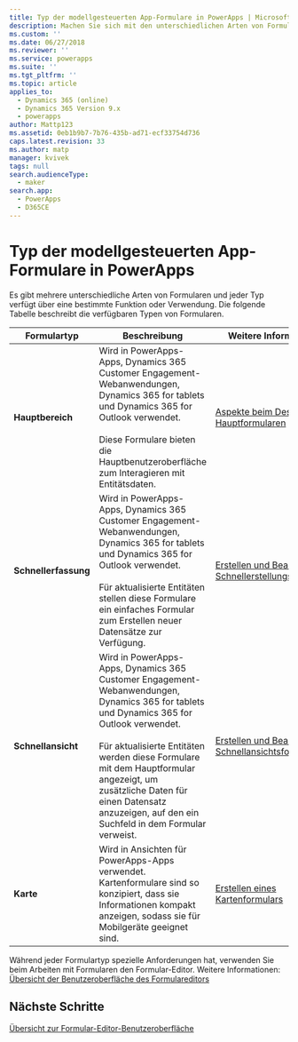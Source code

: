```yaml
---
title: Typ der modellgesteuerten App-Formulare in PowerApps | MicrosoftDocs
description: Machen Sie sich mit den unterschiedlichen Arten von Formularen vertraut
ms.custom: ''
ms.date: 06/27/2018
ms.reviewer: ''
ms.service: powerapps
ms.suite: ''
ms.tgt_pltfrm: ''
ms.topic: article
applies_to:
  - Dynamics 365 (online)
  - Dynamics 365 Version 9.x
  - powerapps
author: Mattp123
ms.assetid: 0eb1b9b7-7b76-435b-ad71-ecf33754d736
caps.latest.revision: 33
ms.author: matp
manager: kvivek
tags: null
search.audienceType:
  - maker
search.app:
  - PowerApps
  - D365CE
---
```

# <a name="type-of-model-driven-app-forms-in-powerapps"></a>Typ der modellgesteuerten App-Formulare in PowerApps

 Es gibt mehrere unterschiedliche Arten von Formularen und jeder Typ verfügt über eine bestimmte Funktion oder Verwendung. Die folgende Tabelle beschreibt die verfügbaren Typen von Formularen.  
  
|Formulartyp|Beschreibung|Weitere Informationen|  
|---------------|-----------------|-----------------|  
|**Hauptbereich**|Wird in PowerApps-Apps, Dynamics 365 Customer Engagement-Webanwendungen, Dynamics 365 for tablets und Dynamics 365 for Outlook verwendet.<br /><br /> Diese Formulare bieten die Hauptbenutzeroberfläche zum Interagieren mit Entitätsdaten.|[Aspekte beim Design von Hauptformularen](design-considerations-main-forms.md)|    
|**Schnellerfassung**|Wird in PowerApps-Apps, Dynamics 365 Customer Engagement-Webanwendungen, Dynamics 365 for tablets und Dynamics 365 for Outlook verwendet.<br /><br /> Für aktualisierte Entitäten stellen diese Formulare ein einfaches Formular zum Erstellen neuer Datensätze zur Verfügung.|[Erstellen und Bearbeiten von Schnellerstellungsformularen](create-edit-quick-view-forms.md) |  
|**Schnellansicht**|Wird in PowerApps-Apps, Dynamics 365 Customer Engagement-Webanwendungen, Dynamics 365 for tablets und Dynamics 365 for Outlook verwendet.<br /><br /> Für aktualisierte Entitäten werden diese Formulare mit dem Hauptformular angezeigt, um zusätzliche Daten für einen Datensatz anzuzeigen, auf den ein Suchfeld in dem Formular verweist.|[Erstellen und Bearbeiten von Schnellansichtsformularen](create-edit-quick-view-forms.md)|  
|**Karte** | Wird in Ansichten für PowerApps-Apps verwendet. Kartenformulare sind so konzipiert, dass sie Informationen kompakt anzeigen, sodass sie für Mobilgeräte geeignet sind. | [Erstellen eines Kartenformulars](create-card-forms.md) |

Während jeder Formulartyp spezielle Anforderungen hat, verwenden Sie beim Arbeiten mit Formularen den Formular-Editor. Weitere Informationen: [Übersicht der Benutzeroberfläche des Formulareditors](form-editor-user-interface-legacy.md)


## <a name="next-steps"></a>Nächste Schritte

[Übersicht zur Formular-Editor-Benutzeroberfläche](form-editor-user-interface-legacy.md)
